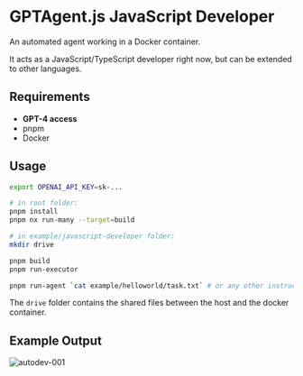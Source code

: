 # GPTAgent.js JavaScript Developer

An automated agent working in a Docker container.

It acts as a JavaScript/TypeScript developer right now, but can be extended to other languages.

## Requirements

- **GPT-4 access**
- pnpm
- Docker

## Usage

```sh
export OPENAI_API_KEY=sk-...

# in root folder:
pnpm install
pnpm nx run-many --target=build

# in example/javascript-developer folder:
mkdir drive

pnpm build
pnpm run-executor

pnpm run-agent `cat example/helloworld/task.txt` # or any other instruction
```

The `drive` folder contains the shared files between the host and the docker container.

## Example Output

![autodev-001](https://github.com/lgrammel/gptagent.js/raw/main/example/javascript-developer/screenshot/autodev-001.png)
